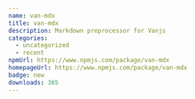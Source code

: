 ```yaml
---
name: van-mdx
title: van-mdx
description: Markdown preprocessor for Vanjs
categories:
  - uncategorized
  - recent
npmUrl: https://www.npmjs.com/package/van-mdx
homepageUrl: https://www.npmjs.com/package/van-mdx
badge: new
downloads: 365
---
```

